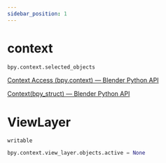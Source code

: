 ```yaml
---
sidebar_position: 1
---
```


# context

```py
bpy.context.selected_objects
```

[Context Access (bpy.context) — Blender Python API](https://docs.blender.org/api/latest/bpy.context.html)

[Context(bpy_struct) — Blender Python API](https://docs.blender.org/api/current/bpy.types.Context.html)

# ViewLayer

`writable`
```python
bpy.context.view_layer.objects.active = None
```

